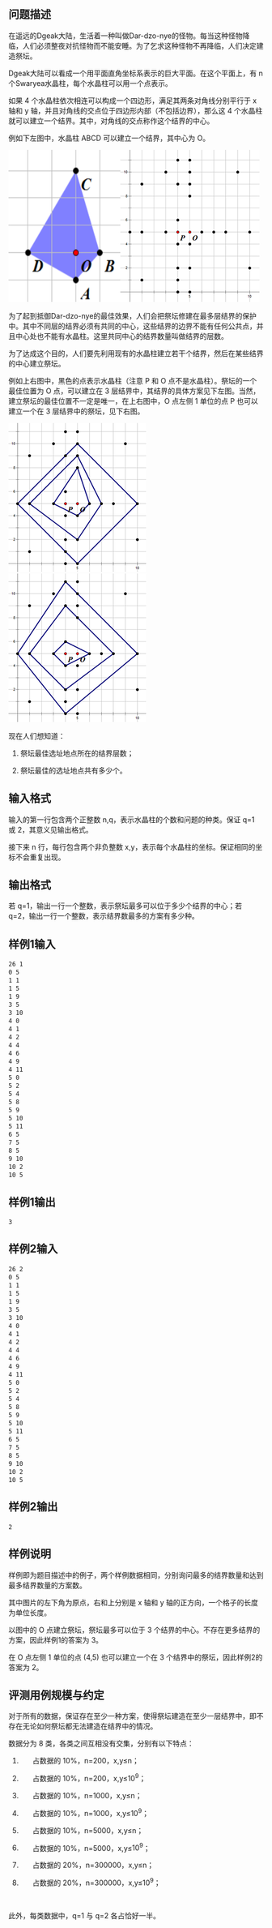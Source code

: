 

## 问题描述



在遥远的Dgeak大陆，生活着一种叫做Dar-dzo-nye的怪物。每当这种怪物降临，人们必须整夜对抗怪物而不能安睡。为了乞求这种怪物不再降临，人们决定建造祭坛。

Dgeak大陆可以看成一个用平面直角坐标系表示的巨大平面。在这个平面上，有 n 个Swaryea水晶柱，每个水晶柱可以用一个点表示。

如果 4 个水晶柱依次相连可以构成一个四边形，满足其两条对角线分别平行于 x 轴和 y 轴，并且对角线的交点位于四边形内部（不包括边界），那么这 4 个水晶柱就可以建立一个结界。其中，对角线的交点称作这个结界的中心。

例如下左图中，水晶柱 ABCD 可以建立一个结界，其中心为 O。

<img src="attachments/201609-5-1.png" width="221" height="300" alt="" /><img src="attachments/201609-5-3.png" width="275" height="300" alt="" />

为了起到抵御Dar-dzo-nye的最佳效果，人们会把祭坛修建在最多层结界的保护中。其中不同层的结界必须有共同的中心，这些结界的边界不能有任何公共点，并且中心处也不能有水晶柱。这里共同中心的结界数量叫做结界的层数。

为了达成这个目的，人们要先利用现有的水晶柱建立若干个结界，然后在某些结界的中心建立祭坛。

例如上右图中，黑色的点表示水晶柱（注意 P 和 O 点不是水晶柱）。祭坛的一个最佳位置为 O 点，可以建立在 3 层结界中，其结界的具体方案见下左图。当然，建立祭坛的最佳位置不一定是唯一，在上右图中，O 点左侧 1 单位的点 P 也可以建立一个在 3 层结界中的祭坛，见下右图。

<img src="attachments/201609-5-2.png" width="272" height="294" alt="" /><img src="attachments/201609-5-4.png" width="272" height="293" alt="" />

现在人们想知道：

1. 祭坛最佳选址地点所在的结界层数；

2. 祭坛最佳的选址地点共有多少个。



## 输入格式



输入的第一行包含两个正整数 n,q，表示水晶柱的个数和问题的种类。保证 q=1 或 2，其意义见输出格式。

接下来 n 行，每行包含两个非负整数 x,y，表示每个水晶柱的坐标。保证相同的坐标不会重复出现。



## 输出格式



若 q=1，输出一行一个整数，表示祭坛最多可以位于多少个结界的中心；若 q=2，输出一行一个整数，表示结界数最多的方案有多少种。



## 样例1输入


```
26 1
0 5
1 1
1 5
1 9
3 5
3 10
4 0
4 1
4 2
4 4
4 6
4 9
4 11
5 0
5 2
5 4
5 8
5 9
5 10
5 11
6 5
7 5
8 5
9 10
10 2
10 5
```


## 样例1输出

```
3
```


## 样例2输入
```
26 2
0 5
1 1
1 5
1 9
3 5
3 10
4 0
4 1
4 2
4 4
4 6
4 9
4 11
5 0
5 2
5 4
5 8
5 9
5 10
5 11
6 5
7 5
8 5
9 10
10 2
10 5
```
## 样例2输出


```
2
```

## 样例说明


样例即为题目描述中的例子，两个样例数据相同，分别询问最多的结界数量和达到最多结界数量的方案数。

其中图片的左下角为原点，右和上分别是 x 轴和 y 轴的正方向，一个格子的长度为单位长度。

以图中的 O 点建立祭坛，祭坛最多可以位于 3 个结界的中心。不存在更多结界的方案，因此样例1的答案为 3。

在 O 点左侧 1 单位的点 (4,5) 也可以建立一个在 3 个结界中的祭坛，因此样例2的答案为 2。



## 评测用例规模与约定



对于所有的数据，保证存在至少一种方案，使得祭坛建造在至少一层结界中，即不存在无论如何祭坛都无法建造在结界中的情况。

数据分为 8 类，各类之间互相没有交集，分别有以下特点：

1. &nbsp; &nbsp; &nbsp;&nbsp;占数据的 10%，n=200，x,y&le;n；

2. &nbsp; &nbsp; &nbsp;&nbsp;占数据的 10%，n=200，x,y&le;$10^9$；

3. &nbsp; &nbsp; &nbsp;&nbsp;占数据的 10%，n=1000，x,y&le;n；

4. &nbsp; &nbsp; &nbsp;&nbsp;占数据的 10%，n=1000，x,y&le;$10^9$；

5. &nbsp; &nbsp; &nbsp;&nbsp;占数据的 10%，n=5000，x,y&le;n；

6. &nbsp; &nbsp; &nbsp;&nbsp;占数据的 10%，n=5000，x,y&le;$10^9$；

7. &nbsp; &nbsp; &nbsp;&nbsp;占数据的 20%，n=300000，x,y&le;n；

8. &nbsp; &nbsp; &nbsp;&nbsp;占数据的 20%，n=300000，x,y&le;$10^9$；

&nbsp;

此外，每类数据中，q=1 与 q=2 各占恰好一半。
